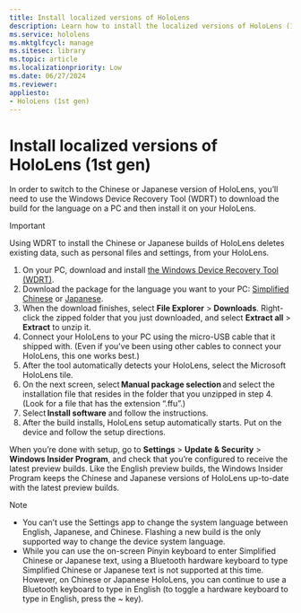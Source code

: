 ```yaml
---
title: Install localized versions of HoloLens
description: Learn how to install the localized versions of HoloLens (1st gen), including Chinese and Japanese versions.
ms.service: hololens
ms.mktglfcycl: manage
ms.sitesec: library
ms.topic: article
ms.localizationpriority: Low
ms.date: 06/27/2024
ms.reviewer: 
appliesto:
- HoloLens (1st gen)
---
```


# Install localized versions of HoloLens (1st gen)

In order to switch to the Chinese or Japanese version of HoloLens, you’ll need to use the Windows Device Recovery Tool (WDRT) to download the build for the language on a PC and then install it on your HoloLens.

> [!IMPORTANT]
> Using WDRT to install the Chinese or Japanese builds of HoloLens deletes existing data, such as personal files and settings, from your HoloLens. 

1. On your PC, download and install [the Windows Device Recovery Tool (WDRT)](https://support.microsoft.com/help/12379).
1. Download the package for the language you want to your PC:  [Simplified Chinese](https://aka.ms/hololensdownload-ch) or [Japanese](https://aka.ms/hololensdownload-jp).
1. When the download finishes, select **File Explorer** > **Downloads**. Right-click the zipped folder that you just downloaded, and select **Extract all** > **Extract** to unzip it.
1. Connect your HoloLens to your PC using the micro-USB cable that it shipped with. (Even if you've been using other cables to connect your HoloLens, this one works best.)
1. After the tool automatically detects your HoloLens, select the Microsoft HoloLens tile.
1. On the next screen, select **Manual package selection** and select the installation file that resides in the folder that you unzipped in step 4. (Look for a file that has the extension “.ffu”.) 
1. Select **Install software** and follow the instructions. 
1. After the build installs, HoloLens setup automatically starts. Put on the device and follow the setup directions. 

When you’re done with setup, go to **Settings** > **Update & Security** > **Windows Insider Program**, and check that you’re configured to receive the latest preview builds. Like the English preview builds, the Windows Insider Program keeps the Chinese and Japanese versions of HoloLens up-to-date with the latest preview builds.

> [!NOTE]
>  
> - You can’t use the Settings app to change the system language between English, Japanese, and Chinese. Flashing a new build is the only supported way to change the device system language.
> - While you can use the on-screen Pinyin keyboard to enter Simplified Chinese or Japanese text, using a Bluetooth hardware keyboard to type Simplified Chinese or Japanese text is not supported at this time.  However, on Chinese or Japanese HoloLens, you can continue to use a Bluetooth keyboard to type in English (to toggle a hardware keyboard to type in English, press the ~ key).
